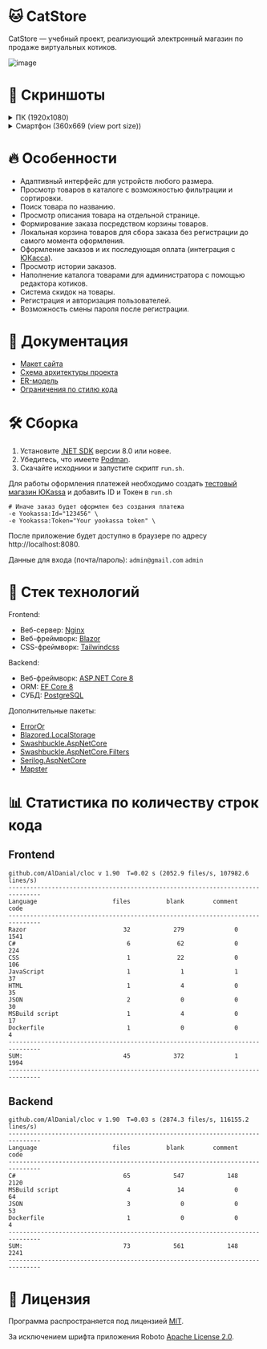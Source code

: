 # 🐱 CatStore
CatStore — учебный проект, реализующий электронный магазин по продаже виртуальных котиков.

![image](https://github.com/Neitralov/CatStore/assets/109409226/9f788b0d-6517-48ac-92bf-713c445fc98b)

# 🌆 Скриншоты

<details>
  <summary>ПК (1920x1080)</summary>
  
  ![image](https://github.com/Neitralov/CatStore/assets/109409226/9f788b0d-6517-48ac-92bf-713c445fc98b)
  ![image](https://github.com/Neitralov/CatStore/assets/109409226/557b6c35-0c3a-42c3-85cd-8d8bd2bfda70)
  ![image](https://github.com/Neitralov/CatStore/assets/109409226/e610f19b-bdf7-435c-95a9-a3068362bed4)
  ![image](https://github.com/Neitralov/CatStore/assets/109409226/8cc15f42-4614-40af-9d3b-6e7b081a9cb5)
  ![image](https://github.com/Neitralov/CatStore/assets/109409226/758388f4-6e07-42ca-9732-816f13d50ca3)
</details>
<details>
  <summary>Смартфон (360х669 (view port size))</summary>

  ![image](https://github.com/Neitralov/CatStore/assets/109409226/a44f56e6-3acc-454f-af84-07417cf20df5)
  ![image](https://github.com/Neitralov/CatStore/assets/109409226/69082618-0176-4719-9662-aefd59557a9c)
  ![image](https://github.com/Neitralov/CatStore/assets/109409226/3e0729d7-f8b6-4e2f-bade-2f96572d3690)
  ![image](https://github.com/Neitralov/CatStore/assets/109409226/72b07fe9-db28-4299-a180-9a2a73e1a0bd)
  ![image](https://github.com/Neitralov/CatStore/assets/109409226/18dc5795-8d1e-4fc4-8e9d-e7955d12a471)
  ![image](https://github.com/Neitralov/CatStore/assets/109409226/299da835-f5b6-4e85-916f-1d0e4e2fbdd7)
</details>

# 🔥 Особенности
* Адаптивный интерфейс для устройств любого размера.
* Просмотр товаров в каталоге с возможностью фильтрации и сортировки.
* Поиск товара по названию.
* Просмотр описания товара на отдельной странице.
* Формирование заказа посредством корзины товаров.
* Локальная корзина товаров для сбора заказа без регистрации до самого момента оформления.
* Оформление заказов и их последующая оплата (интеграция с [ЮКасса](https://yookassa.ru)).
* Просмотр истории заказов.
* Наполнение каталога товарами для администратора с помощью редактора котиков.
* Система скидок на товары.
* Регистрация и авторизация пользователей.
* Возможность смены пароля после регистрации.

# 📑 Документация
* [Макет сайта](https://www.figma.com/file/UFocNVkF2bDlpVsSXGmOxW/CatStore)
* [Схема архитектуры проекта](https://github.com/Neitralov/CatStore/blob/master/docs/CatStore-arch.png)
* [ER-модель](https://github.com/Neitralov/CatStore/blob/master/docs/CatStore%20ER-model.png)
* [Ограничения по стилю кода](https://github.com/Neitralov/CatStore/blob/master/docs/Code%20style.md)

# 🛠️ Сборка
1. Установите [.NET SDK](https://dotnet.microsoft.com/en-us/download/dotnet/8.0) версии 8.0 или новее.
2. Убедитесь, что имеете [Podman](https://podman.io).
3. Скачайте исходники и запустите скрипт `run.sh`.

Для работы оформления платежей необходимо создать [тестовый магазин ЮKassa](https://yookassa.ru/developers/payment-acceptance/getting-started/quick-start) и добавить ID и Токен в `run.sh` 

```
# Иначе заказ будет оформлен без создания платежа
-e Yookassa:Id="123456" \
-e Yookassa:Token="Your yookassa token" \
```

После приложение будет доступно в браузере по адресу http://localhost:8080.

Данные для входа (почта/пароль): `admin@gmail.com` `admin`

# 🧰 Стек технологий
Frontend:

* Веб-сервер: [Nginx](http://nginx.org/en/)
* Веб-фреймворк: [Blazor](https://dotnet.microsoft.com/en-us/apps/aspnet/web-apps/blazor)
* CSS-фреймворк: [Tailwindcss](https://tailwindcss.com/)

Backend:

* Веб-фреймворк: [ASP.NET Core 8](https://dotnet.microsoft.com/en-us/apps/aspnet)
* ORM: [EF Core 8](https://learn.microsoft.com/ru-ru/ef/core/)
* СУБД: [PostgreSQL](https://www.postgresql.org/)

Дополнительные пакеты:

* [ErrorOr](https://github.com/amantinband/error-or)
* [Blazored.LocalStorage](https://github.com/Blazored/LocalStorage)
* [Swashbuckle.AspNetCore](https://github.com/domaindrivendev/Swashbuckle.AspNetCore)
* [Swashbuckle.AspNetCore.Filters](https://github.com/mattfrear/Swashbuckle.AspNetCore.Filters)
* [Serilog.AspNetCore](https://github.com/serilog/serilog-aspnetcore)
* [Mapster](https://github.com/MapsterMapper/Mapster)

# 📊 Статистика по количеству строк кода
## Frontend

```
github.com/AlDanial/cloc v 1.90  T=0.02 s (2052.9 files/s, 107982.6 lines/s)
-------------------------------------------------------------------------------
Language                     files          blank        comment           code
-------------------------------------------------------------------------------
Razor                           32            279              0           1541
C#                               6             62              0            224
CSS                              1             22              0            106
JavaScript                       1              1              1             37
HTML                             1              4              0             35
JSON                             2              0              0             30
MSBuild script                   1              4              0             17
Dockerfile                       1              0              0              4
-------------------------------------------------------------------------------
SUM:                            45            372              1           1994
-------------------------------------------------------------------------------
```
## Backend
```
github.com/AlDanial/cloc v 1.90  T=0.03 s (2874.3 files/s, 116155.2 lines/s)
-------------------------------------------------------------------------------
Language                     files          blank        comment           code
-------------------------------------------------------------------------------
C#                              65            547            148           2120
MSBuild script                   4             14              0             64
JSON                             3              0              0             53
Dockerfile                       1              0              0              4
-------------------------------------------------------------------------------
SUM:                            73            561            148           2241
-------------------------------------------------------------------------------
```

# 📃 Лицензия
Программа распространяется под лицензией [MIT](https://github.com/Neitralov/CatStore/blob/master/LICENSE).

За исключением шрифта приложения Roboto [Apache License 2.0](https://github.com/Neitralov/CatStore/blob/fcfbb7a9aea2b73032b2cc2d38ccda1313bae3c1/src/Client/wwwroot/css/LICENSE.txt).
